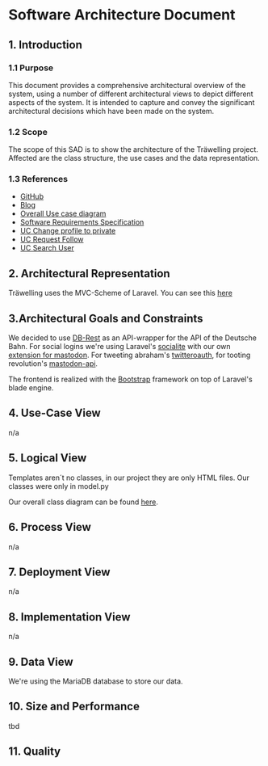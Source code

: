 # Software Architecture Document

## 1. Introduction 
### 1.1 Purpose
This document provides a comprehensive architectural overview of the system, 
using a number of different architectural views to depict different aspects of the system. 
It is intended to capture and convey the significant architectural decisions which have been made on the system.

### 1.2 Scope
The scope of this SAD is to show the architecture of the Träwelling project. Affected are the class structure, the use cases and the data representation.

### 1.3 References
- [GitHub](https://github.com/Traewelling)
- [Blog](https://traewelling.wordpress.com/)
- [Overall Use case diagram](./images/OverallUsecaseDiagram.png)
- [Software Requirements Specification](./SoftwareRequirementsSpecification.md)
- [UC Change profile to private](./UCs/ChangeProfileToPrivate.md)
- [UC Request Follow](./UCs/RequestFollow.md)
- [UC Search User](./UCs/SearchUser.md)


## 2. Architectural Representation
Träwelling uses the MVC-Scheme of Laravel. You can see this [here](./images/OverallUsecaseDiagram.png)

## 3.Architectural Goals and Constraints 
We decided to use [DB-Rest](https://github.com/derhuerst/db-rest/) as an API-wrapper for the API of the Deutsche Bahn. 
For social logins we're using Laravel's [socialite](https://github.com/laravel/socialite) with our own [extension for mastodon](https://github.com/HerrLevin/socialite-mastodon).
For tweeting abraham's [twitteroauth](https://github.com/abraham/twitteroauth), for tooting revolution's [mastodon-api](https://github.com/revolution/laravel-mastodon-api).

The frontend is realized with the [Bootstrap](https://getbootstrap.com) framework on top of Laravel's blade engine.

## 4. Use-Case View 
n/a

## 5. Logical View
Templates aren´t no classes, in our project they are only HTML files.
Our classes were only in model.py

Our overall class diagram can be found [here](images/MVC-Class-diagramm.png).


## 6. Process View
n/a

## 7. Deployment View
n/a
## 8. Implementation View
n/a

## 9. Data View
We're using the MariaDB database to store our data. 


## 10. Size and Performance
tbd

## 11. Quality
